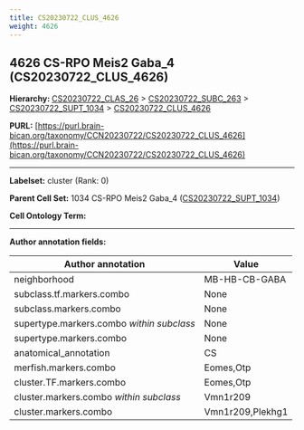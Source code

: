 ```yaml
---
title: CS20230722_CLUS_4626
weight: 4626
---
```

## 4626 CS-RPO Meis2 Gaba_4 (CS20230722_CLUS_4626)
<b>Hierarchy: </b>
[CS20230722_CLAS_26](../CS20230722_CLAS_26) >
[CS20230722_SUBC_263](../CS20230722_SUBC_263) >
[CS20230722_SUPT_1034](../CS20230722_SUPT_1034) >
[CS20230722_CLUS_4626](../CS20230722_CLUS_4626)

**PURL:** [https://purl.brain-bican.org/taxonomy/CCN20230722/CS20230722_CLUS_4626](https://purl.brain-bican.org/taxonomy/CCN20230722/CS20230722_CLUS_4626)

---


**Labelset:** cluster (Rank: 0)

**Parent Cell Set:** 1034 CS-RPO Meis2 Gaba_4 ([CS20230722_SUPT_1034](../CS20230722_SUPT_1034))



**Cell Ontology Term:** 

[MARKER GENES.]: #


---

[TRANSFERRED ANNOTATIONS.]: #


[AUTHOR ANNOTATION FIELDS.]: #


**Author annotation fields:**

| Author annotation | Value |
|-------------------|-------|
|neighborhood|MB-HB-CB-GABA|
|subclass.tf.markers.combo|None|
|subclass.markers.combo|None|
|supertype.markers.combo _within subclass_|None|
|supertype.markers.combo|None|
|anatomical_annotation|CS|
|merfish.markers.combo|Eomes,Otp|
|cluster.TF.markers.combo|Eomes,Otp|
|cluster.markers.combo _within subclass_|Vmn1r209|
|cluster.markers.combo|Vmn1r209,Plekhg1|
